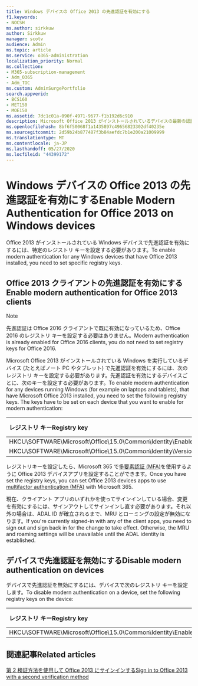 ```yaml
---
title: Windows デバイスの Office 2013 の先進認証を有効にする
f1.keywords:
- NOCSH
ms.author: sirkkuw
author: Sirkkuw
manager: scotv
audience: Admin
ms.topic: article
ms.service: o365-administration
localization_priority: Normal
ms.collection:
- M365-subscription-management
- Adm_O365
- Adm_TOC
ms.custom: AdminSurgePortfolio
search.appverid:
- BCS160
- MET150
- MOE150
ms.assetid: 7dc1c01a-090f-4971-9677-f1b192d6c910
description: Microsoft Office 2013 がインストールされているデバイスの最新の認証を有効にするレジストリ キーの設定方法を説明します。
ms.openlocfilehash: 8bf6f50068f1a1435897c49656823302df40235e
ms.sourcegitcommit: 2d59b24b877487f3b84aefdc7b1e200a21009999
ms.translationtype: MT
ms.contentlocale: ja-JP
ms.lasthandoff: 05/27/2020
ms.locfileid: "44399172"
---
```

# <a name="enable-modern-authentication-for-office-2013-on-windows-devices"></a><span data-ttu-id="2fd63-103">Windows デバイスの Office 2013 の先進認証を有効にする</span><span class="sxs-lookup"><span data-stu-id="2fd63-103">Enable Modern Authentication for Office 2013 on Windows devices</span></span>

<span data-ttu-id="2fd63-104">Office 2013 がインストールされている Windows デバイスで先進認証を有効にするには、特定のレジストリ キーを設定する必要があります。</span><span class="sxs-lookup"><span data-stu-id="2fd63-104">To enable modern authentication for any Windows devices that have Office 2013 installed, you need to set specific registry keys.</span></span>
  
## <a name="enable-modern-authentication-for-office-2013-clients"></a><span data-ttu-id="2fd63-105">Office 2013 クライアントの先進認証を有効にする</span><span class="sxs-lookup"><span data-stu-id="2fd63-105">Enable modern authentication for Office 2013 clients</span></span>

> [!NOTE]
> <span data-ttu-id="2fd63-106">先進認証は Office 2016 クライアントで既に有効になっているため、Office 2016 のレジストリ キーを設定する必要はありません。</span><span class="sxs-lookup"><span data-stu-id="2fd63-106">Modern authentication is already enabled for Office 2016 clients, you do not need to set registry keys for Office 2016.</span></span> 
  
<span data-ttu-id="2fd63-p101">Microsoft Office 2013 がインストールされている Windows を実行しているデバイス (たとえばノート PC やタブレット) で先進認証を有効にするには、次のレジストリ キーを設定する必要があります。先進認証を有効にするデバイスごとに、次のキーを設定する必要があります。</span><span class="sxs-lookup"><span data-stu-id="2fd63-p101">To enable modern authentication for any devices running Windows (for example on laptops and tablets), that have Microsoft Office 2013 installed, you need to set the following registry keys. The keys have to be set on each device that you want to enable for modern authentication:</span></span>
  
|<span data-ttu-id="2fd63-109">**レジストリ キー**</span><span class="sxs-lookup"><span data-stu-id="2fd63-109">**Registry key**</span></span>|<span data-ttu-id="2fd63-110">**型**</span><span class="sxs-lookup"><span data-stu-id="2fd63-110">**Type**</span></span>|<span data-ttu-id="2fd63-111">**値**</span><span class="sxs-lookup"><span data-stu-id="2fd63-111">**Value**</span></span> |
|:-------|:------:|--------:|
|<span data-ttu-id="2fd63-112">HKCU\SOFTWARE\Microsoft\Office\15.0\Common\Identity\EnableADAL</span><span class="sxs-lookup"><span data-stu-id="2fd63-112">HKCU\SOFTWARE\Microsoft\Office\15.0\Common\Identity\EnableADAL</span></span>  |<span data-ttu-id="2fd63-113">REG_DWORD</span><span class="sxs-lookup"><span data-stu-id="2fd63-113">REG_DWORD</span></span>  |<span data-ttu-id="2fd63-114">1</span><span class="sxs-lookup"><span data-stu-id="2fd63-114">1</span></span>  |
|<span data-ttu-id="2fd63-115">HKCU\SOFTWARE\Microsoft\Office\15.0\Common\Identity\Version</span><span class="sxs-lookup"><span data-stu-id="2fd63-115">HKCU\SOFTWARE\Microsoft\Office\15.0\Common\Identity\Version</span></span> |<span data-ttu-id="2fd63-116">REG_DWORD</span><span class="sxs-lookup"><span data-stu-id="2fd63-116">REG_DWORD</span></span> |<span data-ttu-id="2fd63-117">1</span><span class="sxs-lookup"><span data-stu-id="2fd63-117">1</span></span> |
   
<span data-ttu-id="2fd63-118">レジストリキーを設定したら、Microsoft 365 で[多要素認証 (MFA)](set-up-multi-factor-authentication.md)を使用するように Office 2013 デバイスアプリを設定することができます。</span><span class="sxs-lookup"><span data-stu-id="2fd63-118">Once you have set the registry keys, you can set Office 2013 devices apps to use [multifactor authentication (MFA)](set-up-multi-factor-authentication.md) with Microsoft 365.</span></span> 
  
<span data-ttu-id="2fd63-p102">現在、クライアント アプリのいずれかを使ってサインインしている場合、変更を有効にするには、サインアウトしてサインインし直す必要があります。それ以外の場合は、ADAL ID が確立されるまで、MRU とローミングの設定が無効になります。</span><span class="sxs-lookup"><span data-stu-id="2fd63-p102">If you're currently signed-in with any of the client apps, you need to sign out and sign back in for the change to take effect. Otherwise, the MRU and roaming settings will be unavailable until the ADAL identity is established.</span></span>
  
## <a name="disable-modern-authentication-on-devices"></a><span data-ttu-id="2fd63-121">デバイスで先進認証を無効にする</span><span class="sxs-lookup"><span data-stu-id="2fd63-121">Disable modern authentication on devices</span></span>

<span data-ttu-id="2fd63-122">デバイスで先進認証を無効にするには、デバイスで次のレジストリ キーを設定します。</span><span class="sxs-lookup"><span data-stu-id="2fd63-122">To disable modern authentication on a device, set the following registry keys on the device:</span></span>
  
|<span data-ttu-id="2fd63-123">**レジストリ キー**</span><span class="sxs-lookup"><span data-stu-id="2fd63-123">**Registry key**</span></span>|<span data-ttu-id="2fd63-124">**型**</span><span class="sxs-lookup"><span data-stu-id="2fd63-124">**Type**</span></span>|<span data-ttu-id="2fd63-125">**値**</span><span class="sxs-lookup"><span data-stu-id="2fd63-125">**Value**</span></span>|
|:-------|:------:|--------:|
|<span data-ttu-id="2fd63-126">HKCU\SOFTWARE\Microsoft\Office\15.0\Common\Identity\EnableADAL</span><span class="sxs-lookup"><span data-stu-id="2fd63-126">HKCU\SOFTWARE\Microsoft\Office\15.0\Common\Identity\EnableADAL</span></span> |<span data-ttu-id="2fd63-127">REG_DWORD</span><span class="sxs-lookup"><span data-stu-id="2fd63-127">REG_DWORD</span></span>|<span data-ttu-id="2fd63-128">0</span><span class="sxs-lookup"><span data-stu-id="2fd63-128">0</span></span>|
   
## <a name="related-articles"></a><span data-ttu-id="2fd63-129">関連記事</span><span class="sxs-lookup"><span data-stu-id="2fd63-129">Related articles</span></span>
[<span data-ttu-id="2fd63-130">第 2 検証方法を使用して Office 2013 にサインインする</span><span class="sxs-lookup"><span data-stu-id="2fd63-130">Sign in to Office 2013 with a second verification method</span></span>](https://support.office.com/article/2b856342-170a-438e-9a4f-3c092394d3cb.aspx)

  

